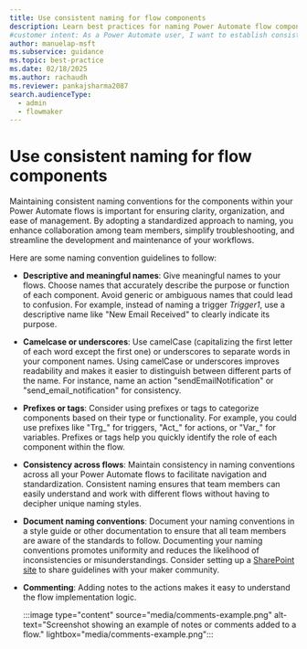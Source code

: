 ```yaml
---
title: Use consistent naming for flow components
description: Learn best practices for naming Power Automate flow components to improve collaboration, troubleshooting, and workflow maintenance.
#customer intent: As a Power Automate user, I want to establish consistent naming standards for Power Automate flows so that I can ensure clarity and consistency across workflows.
author: manuelap-msft
ms.subservice: guidance
ms.topic: best-practice
ms.date: 02/18/2025
ms.author: rachaudh
ms.reviewer: pankajsharma2087
search.audienceType: 
  - admin
  - flowmaker
---
```


# Use consistent naming for flow components

Maintaining consistent naming conventions for the components within your Power Automate flows is important for ensuring clarity, organization, and ease of management. By adopting a standardized approach to naming, you enhance collaboration among team members, simplify troubleshooting, and streamline the development and maintenance of your workflows.

Here are some naming convention guidelines to follow:

- **Descriptive and meaningful names**: Give meaningful names to your flows. Choose names that accurately describe the purpose or function of each component. Avoid generic or ambiguous names that could lead to confusion. For example, instead of naming a trigger *Trigger1*, use a descriptive name like "New Email Received" to clearly indicate its purpose.

- **Camelcase or underscores**: Use camelCase (capitalizing the first letter of each word except the first one) or underscores to separate words in your component names. Using camelCase or underscores improves readability and makes it easier to distinguish between different parts of the name. For instance, name an action "sendEmailNotification" or "send_email_notification" for consistency.

- **Prefixes or tags**: Consider using prefixes or tags to categorize components based on their type or functionality. For example, you could use prefixes like "Trg_" for triggers, "Act_" for actions, or "Var_" for variables. Prefixes or tags help you quickly identify the role of each component within the flow.

- **Consistency across flows**: Maintain consistency in naming conventions across all your Power Automate flows to facilitate navigation and standardization. Consistent naming ensures that team members can easily understand and work with different flows without having to decipher unique naming styles.

- **Document naming conventions**: Document your naming conventions in a style guide or other documentation to ensure that all team members are aware of the standards to follow. Documenting your naming conventions promotes uniformity and reduces the likelihood of inconsistencies or misunderstandings. Consider setting up a [SharePoint site](/power-platform/guidance/adoption/wiki-community#create-a-power-platform-hub) to share guidelines with your maker community.

- **Commenting**: Adding notes to the actions makes it easy to understand the flow implementation logic.

    :::image type="content" source="media/comments-example.png" alt-text="Screenshot showing an example of notes or comments added to a flow." lightbox="media/comments-example.png":::
